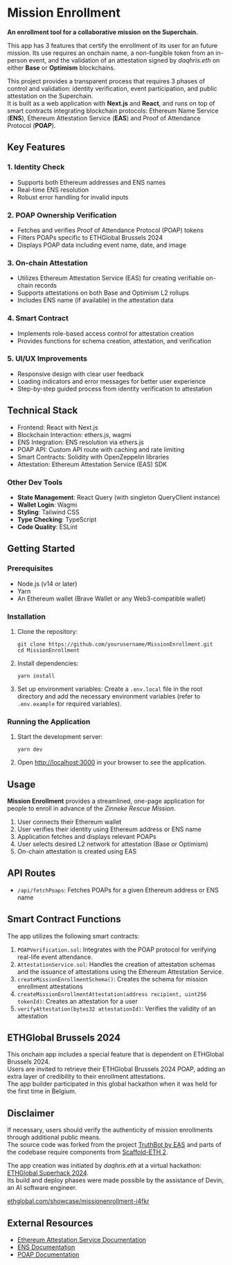 # Mission Enrollment

**An enrollment tool for a collaborative mission on the Superchain.**

This app has 3 features that certify the enrollment of its user for an future mission.
Its use requires an onchain name, a non-fungible token from an in-person event, and the validation of an attestation signed by _daqhris.eth_ on either **Base** or **Optimism** blockchains.

This project provides a transparent process that requires 3 phases of control and validation: identity verification, event participation, and public attestation on the Superchain.  
It is built as a web application with **Next.js** and **React**, and runs on top of smart contracts integrating blockchain protocols: Ethereum Name Service (**ENS**), Ethereum Attestation Service (**EAS**) and Proof of Attendance Protocol (**POAP**).

## Key Features

### 1. Identity Check

- Supports both Ethereum addresses and ENS names
- Real-time ENS resolution
- Robust error handling for invalid inputs

### 2. POAP Ownership Verification

- Fetches and verifies Proof of Attendance Protocol (POAP) tokens
- Filters POAPs specific to ETHGlobal Brussels 2024
- Displays POAP data including event name, date, and image

### 3. On-chain Attestation

- Utilizes Ethereum Attestation Service (EAS) for creating verifiable on-chain records
- Supports attestations on both Base and Optimism L2 rollups
- Includes ENS name (if available) in the attestation data

### 4. Smart Contract

- Implements role-based access control for attestation creation
- Provides functions for schema creation, attestation, and verification

### 5. UI/UX Improvements

- Responsive design with clear user feedback
- Loading indicators and error messages for better user experience
- Step-by-step guided process from identity verification to attestation

## Technical Stack

- Frontend: React with Next.js
- Blockchain Interaction: ethers.js, wagmi
- ENS Integration: ENS resolution via ethers.js
- POAP API: Custom API route with caching and rate limiting
- Smart Contracts: Solidity with OpenZeppelin libraries
- Attestation: Ethereum Attestation Service (EAS) SDK

### Other Dev Tools

- **State Management**: React Query (with singleton QueryClient instance)
- **Wallet Login**: Wagmi
- **Styling**: Tailwind CSS
- **Type Checking**: TypeScript
- **Code Quality**: ESLint

## Getting Started

### Prerequisites

- Node.js (v14 or later)
- Yarn
- An Ethereum wallet (Brave Wallet or any Web3-compatible wallet)

### Installation

1. Clone the repository:

   ```
   git clone https://github.com/yourusername/MissionEnrollment.git
   cd MissionEnrollment
   ```

2. Install dependencies:

   ```
   yarn install
   ```

3. Set up environment variables:
   Create a `.env.local` file in the root directory and add the necessary environment variables (refer to `.env.example` for required variables).

### Running the Application

1. Start the development server:

   ```
   yarn dev
   ```

2. Open [http://localhost:3000](http://localhost:3000) in your browser to see the application.

## Usage

**Mission Enrollment** provides a streamlined, one-page application for people to enroll in advance of the _Zinneke Rescue Mission_.

1. User connects their Ethereum wallet
2. User verifies their identity using Ethereum address or ENS name
3. Application fetches and displays relevant POAPs
4. User selects desired L2 network for attestation (Base or Optimism)
5. On-chain attestation is created using EAS

## API Routes

- `/api/fetchPoaps`: Fetches POAPs for a given Ethereum address or ENS name

## Smart Contract Functions

The app utilizes the following smart contracts:

1. `POAPVerification.sol`: Integrates with the POAP protocol for verifying real-life event attendance.
2. `AttestationService.sol`: Handles the creation of attestation schemas and the issuance of attestations using the Ethereum Attestation Service.
3. `createMissionEnrollmentSchema()`: Creates the schema for mission enrollment attestations
4. `createMissionEnrollmentAttestation(address recipient, uint256 tokenId)`: Creates an attestation for a user
5. `verifyAttestation(bytes32 attestationId)`: Verifies the validity of an attestation

## ETHGlobal Brussels 2024

This onchain app includes a special feature that is dependent on ETHGlobal Brussels 2024.  
Users are invited to retrieve their ETHGlobal Brussels 2024 POAP, adding an extra layer of credibility to their enrollment attestations.  
The app builder participated in this global hackathon when it was held for the first time in Belgium.

## Disclaimer

If necessary, users should verify the authenticity of mission enrollments through additional public means.  
The source code was forked from the project [TruthBot by EAS](https://github.com/ethereum-attestation-service/eas-is-true) and parts of the codebase require components from [Scaffold-ETH 2](https://github.com/scaffold-eth/scaffold-eth-2).

The app creation was initiated by _daqhris.eth_ at a virtual hackathon: [ETHGlobal Superhack 2024](https://ethglobal.com/events/superhack2024).  
Its build and deploy phases were made possible by the assistance of Devin, an AI software engineer.

[ethglobal.com/showcase/missionenrollment-i4fkr](https://ethglobal.com/showcase/missionenrollment-i4fkr)

## External Resources

- [Ethereum Attestation Service Documentation](https://docs.attest.sh/)
- [ENS Documentation](https://docs.ens.domains/)
- [POAP Documentation](https://documentation.poap.tech/)
